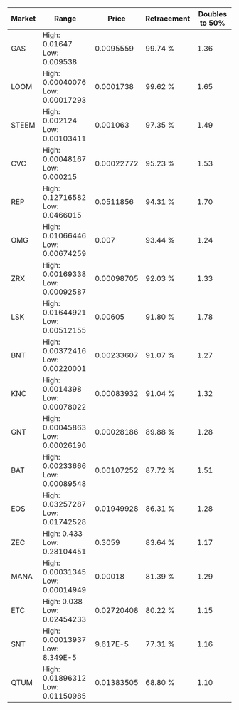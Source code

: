 | Market | Range | Price| Retracement | Doubles to 50% |
| --- | --- | --- | --- | --- |
| GAS | High: 0.01647<br />Low: 0.009538 | 0.0095559 | 99.74 % | 1.36 |
| LOOM | High: 0.00040076<br />Low: 0.00017293 | 0.0001738 | 99.62 % | 1.65 |
| STEEM | High: 0.002124<br />Low: 0.00103411 | 0.001063 | 97.35 % | 1.49 |
| CVC | High: 0.00048167<br />Low: 0.000215 | 0.00022772 | 95.23 % | 1.53 |
| REP | High: 0.12716582<br />Low: 0.0466015 | 0.0511856 | 94.31 % | 1.70 |
| OMG | High: 0.01066446<br />Low: 0.00674259 | 0.007 | 93.44 % | 1.24 |
| ZRX | High: 0.00169338<br />Low: 0.00092587 | 0.00098705 | 92.03 % | 1.33 |
| LSK | High: 0.01644921<br />Low: 0.00512155 | 0.00605 | 91.80 % | 1.78 |
| BNT | High: 0.00372416<br />Low: 0.00220001 | 0.00233607 | 91.07 % | 1.27 |
| KNC | High: 0.0014398<br />Low: 0.00078022 | 0.00083932 | 91.04 % | 1.32 |
| GNT | High: 0.00045863<br />Low: 0.00026196 | 0.00028186 | 89.88 % | 1.28 |
| BAT | High: 0.00233666<br />Low: 0.00089548 | 0.00107252 | 87.72 % | 1.51 |
| EOS | High: 0.03257287<br />Low: 0.01742528 | 0.01949928 | 86.31 % | 1.28 |
| ZEC | High: 0.433<br />Low: 0.28104451 | 0.3059 | 83.64 % | 1.17 |
| MANA | High: 0.00031345<br />Low: 0.00014949 | 0.00018 | 81.39 % | 1.29 |
| ETC | High: 0.038<br />Low: 0.02454233 | 0.02720408 | 80.22 % | 1.15 |
| SNT | High: 0.00013937<br />Low: 8.349E-5 | 9.617E-5 | 77.31 % | 1.16 |
| QTUM | High: 0.01896312<br />Low: 0.01150985 | 0.01383505 | 68.80 % | 1.10 |
